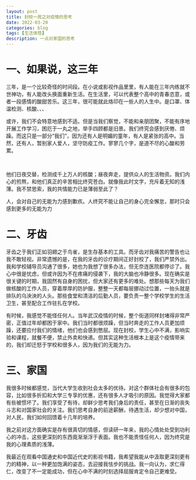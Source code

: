 ```yaml
---
layout: post
title: 封校一周之对疫情的思考
date: 2022-03-20
categories: blog
tags: [生活体悟]
description: 一点对家国的思考
---
```

<!DOCTYPE html>
<head>
<meta charest="utf-8">
<title>封校</title>
</head>
<body>
<h1>一、如果说，这三年</h1>
<p>三年，是一个比较奇怪的时间段。在小说或影视作品里里，有人能在三年内练就不世神功，有人能改头换面重新生活。在生活里，可以代表整个高中的青春恣意，或者一段感情的酸甜苦乐。这三年，很可能就此烙印在一些人的人生中。是口罩、体温检测、核酸、、、</p>

<p>或许，我们不会特意地感到不适。但是当我们察觉，不能和亲朋团聚，不能有序地开展工作学习，困厄于一丸之地，举手四顾都是旧景。我们终究会感到厌倦、烦躁。而这只是一部分“我们”，因为还有人是明媚的童年，有人是紧张的高中。当然，还有人，暂别家人爱人，坚守防疫工作。寥寥几个字，是道不尽的心酸和劳累。</p>
<br/>
<p>他们日夜交替，检测成千上万人的核酸；昼夜奔走，提供众人的生活物资。我们内心的煎熬，和他们真正的辛苦相比终究苍白。就像我此时文字，充斥着无知的浅薄。我不禁思索，我的共情能力已是薄弱至此了？</p>
<p>人，会对自己的无能为力感到歉疚。人终究不能让自己的身心完全懈怠，那时只会感到更多的无能为力</p>
<h1>二、牙齿</h1>
<p>牙齿之于我们正如羽翅之于鸟雀，是生存基本的工具。而牙齿对我痛苦的警告也让我不敢轻视。非常遗憾的是，在我的牙齿的诊疗期间正好封校了，我们严禁外出。我和学校辅导员沟通了很多，她也为我想了很多办法，但无奈连医院都停诊了。我心中很是忧虑，但或许因为不在疼痛的侵袭下，我的大脑也冷静很多。现在确实是很关键的时期，我固然有自身的困扰，但大家还有更多的难处。想那些每天为我们做核酸的工作人员，穿着厚厚的防护服，整整一天都每层挪动过位置，一抬头就是排队的乌泱泱的人头。那些食堂和清洁的后勤人员，要负责一整个学校学生的生活卫生，甚至配合工作驻扎在学校。</p>
<p>有时候，我感觉不能怪任何人。当年武汉疫情的时候，整个街道同样封堵得非常严密，正值过年却都困于家中。我们当时都很烦躁，但当时奔走的工作人员更加烦躁，还要应付我们的情绪，他们也会感到憋屈。现在封校，学生心中不满，影响实验和课程，就餐不便，禁止外卖和快递。但其实这种生活根本上是这个疫情带来的，我们却迁怒于学校和很多人，因为我们的无能为力。</p>
<h1>三、家国</h1>
<p>我很多时候都感觉，当代大学生收到社会太多的优待。对这个群体社会有很多的包容，比如很多折扣和大学三专享的优惠，还有很多人才吸引的原因。我觉得大家都有些被惯坏了。我们享受了有待，却鲜少思考我们身后的责任，甚至在日渐的丧失斗志和对国家社会的关注。我们思考自身的前途薪酬，待遇生活，却少想对中国，对人民，我们如何回馈着十几年的培养。</p>
<p>我之前对这方面确实是存有很真切的情感，但读研一年来，我的心情处处受到功利心的冲击，这些更深刻的东西竟渐渐浮于表面。我也不能责怪任何人，因为终究是我的心理素质的浅薄。</p>
<p>我最近在观看中国通史和中国近代史的影视书籍，我希望我能从中汲取更深刻更有力的精神，以一种更加饱满的姿态，去迎接我怯步的挑战。我一向认为，求仁得仁，改变了不一定能成功，但在心中不满的时刻选择屈服肯定令自己更难受。</p>
</body>
</html>